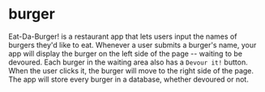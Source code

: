 # burger
Eat-Da-Burger! is a restaurant app that lets users input the names of burgers they'd like to eat.  Whenever a user submits a burger's name, your app will display the burger on the left side of the page -- waiting to be devoured.  Each burger in the waiting area also has a `Devour it!` button. When the user clicks it, the burger will move to the right side of the page. The app will store every burger in a database, whether devoured or not.
